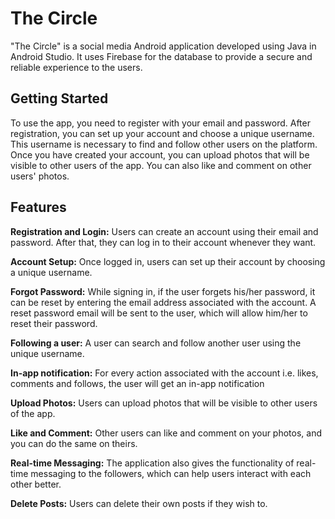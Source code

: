 # The Circle
"The Circle" is a social media Android application developed using Java in Android Studio. It uses Firebase for the database to provide a secure and reliable experience to the users.

## Getting Started
To use the app, you need to register with your email and password. After registration, you can set up your account and choose a unique username. This username is necessary to find and follow other users on the platform. Once you have created your account, you can upload photos that will be visible to other users of the app. You can also like and comment on other users' photos.

## Features
**Registration and Login:** Users can create an account using their email and password. After that, they can log in to their account whenever they want.

**Account Setup:** Once logged in, users can set up their account by choosing a unique username.

**Forgot Password:** While signing in, if the user forgets his/her password, it can be reset by entering the email address associated with the account. A reset password email will be sent to the user, which will allow him/her to reset their password.

**Following a user:** A user can search and follow another user using the unique username.

**In-app notification:** For every action associated with the account i.e. likes, comments and follows, the user will get an in-app notification

**Upload Photos:** Users can upload photos that will be visible to other users of the app.

**Like and Comment:** Other users can like and comment on your photos, and you can do the same on theirs.

**Real-time Messaging:** The application also gives the functionality of real-time messaging to the followers, which can help users interact with each other better.

**Delete Posts:** Users can delete their own posts if they wish to.
